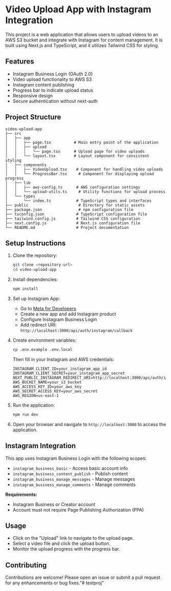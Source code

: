 # Video Upload App with Instagram Integration

This project is a web application that allows users to upload videos to an AWS S3 bucket and integrate with Instagram for content management. It is built using Next.js and TypeScript, and it utilizes Tailwind CSS for styling.

## Features

- Instagram Business Login (OAuth 2.0)
- Video upload functionality to AWS S3
- Instagram content publishing
- Progress bar to indicate upload status
- Responsive design
- Secure authentication without next-auth

## Project Structure

```
video-upload-app
├── src
│   ├── app
│   │   ├── page.tsx          # Main entry point of the application
│   │   ├── upload
│   │   │   └── page.tsx      # Upload page for video uploads
│   │   └── layout.tsx        # Layout component for consistent styling
│   ├── components
│   │   ├── VideoUpload.tsx    # Component for handling video uploads
│   │   └── ProgressBar.tsx     # Component for displaying upload progress
│   ├── lib
│   │   ├── aws-config.ts      # AWS configuration settings
│   │   └── upload-utils.ts     # Utility functions for upload process
│   └── types
│       └── index.ts           # TypeScript types and interfaces
├── public                      # Directory for static assets
├── package.json                # npm configuration file
├── tsconfig.json              # TypeScript configuration file
├── tailwind.config.js         # Tailwind CSS configuration
├── next.config.js             # Next.js configuration file
└── README.md                  # Project documentation
```

## Setup Instructions

1. Clone the repository:
   ```bash
   git clone <repository-url>
   cd video-upload-app
   ```

2. Install dependencies:
   ```bash
   npm install
   ```

3. Set up Instagram App:
   - Go to [Meta for Developers](https://developers.facebook.com/)
   - Create a new app and add Instagram product
   - Configure Instagram Business Login
   - Add redirect URI: `http://localhost:3000/api/auth/instagram/callback`

4. Create environment variables:
   ```bash
   cp .env.example .env.local
   ```
   Then fill in your Instagram and AWS credentials:
   ```env
   INSTAGRAM_CLIENT_ID=your_instagram_app_id
   INSTAGRAM_CLIENT_SECRET=your_instagram_app_secret
   NEXT_PUBLIC_INSTAGRAM_REDIRECT_URI=http://localhost:3000/api/auth/instagram/callback
   AWS_BUCKET_NAME=your_s3_bucket
   AWS_ACCESS_KEY_ID=your_aws_key
   AWS_SECRET_ACCESS_KEY=your_aws_secret
   AWS_REGION=us-east-1
   ```

5. Run the application:
   ```bash
   npm run dev
   ```

6. Open your browser and navigate to `http://localhost:3000` to access the application.

## Instagram Integration

This app uses Instagram Business Login with the following scopes:
- `instagram_business_basic` - Access basic account info
- `instagram_business_content_publish` - Publish content
- `instagram_business_manage_messages` - Manage messages
- `instagram_business_manage_comments` - Manage comments

**Requirements:**
- Instagram Business or Creator account
- Account must not require Page Publishing Authorization (PPA)

## Usage

- Click on the "Upload" link to navigate to the upload page.
- Select a video file and click the upload button.
- Monitor the upload progress with the progress bar.

## Contributing

Contributions are welcome! Please open an issue or submit a pull request for any enhancements or bug fixes."# testproj" 
